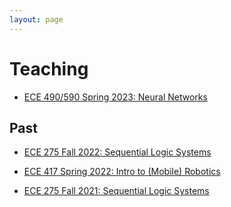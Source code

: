 ```yaml
---
layout: page
---
```


# Teaching

- [ECE 490/590 Spring 2023: Neural Networks](https://docs.google.com/document/d/e/2PACX-1vS73JkG6EWlYAphXwjDxdVcryT7SmCGtot2wpqLQfjV5KrozNmVwHoVtT2qyAvDERZk0y2dBfVU_QJE/pub)

## Past

- [ECE 275 Fall 2022: Sequential Logic Systems](/ECE275-Sequential-Logic)

- [ECE 417 Spring 2022: Intro to (Mobile) Robotics](/ECE417-Mobile-Robots)

- [ECE 275 Fall 2021: Sequential Logic Systems](/ECE275-Sequential-Logic-Fall2021)
